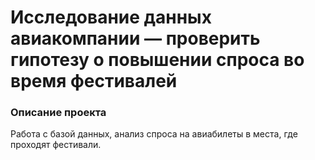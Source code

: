 # Исследование данных авиакомпании — проверить гипотезу о повышении спроса во время фестивалей

### Описание проекта
Работа с базой данных, анализ спроса на авиабилеты в места, где проходят фестивали.
